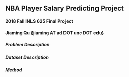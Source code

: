 ## NBA Player Salary Predicting Project

#### 2018 Fall INLS 625 Final Project 
#### Jiaming Qu {jiaming AT ad DOT unc DOT edu}

##### Problem Description


##### Dataset Description


##### Method
